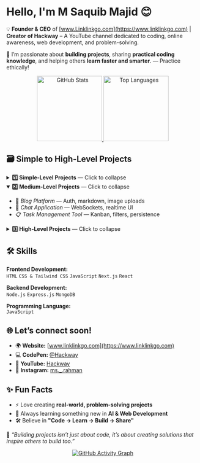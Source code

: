 # Hello, I'm **M Saquib Majid** 😊 

💡 **Founder & CEO** of [www.Linklinkgo.com](https://www.linklinkgo.com) | **Creator of Hackway** – A YouTube channel dedicated to coding, online awareness, web development, and problem-solving.  

🚀 I’m passionate about **building projects**, sharing **practical coding knowledge**, and helping others **learn faster and smarter**. — Practice ethically!

<!-- GitHub Profile Stats -->
<p align="center">
  <!-- GitHub Stats Card -->
  <a href="https://github.com/saquib-dev">
    <img 
      src="https://github-readme-stats.vercel.app/api?username=saquib-dev&show_icons=true&theme=radical&hide_border=true&count_private=true&include_all_commits=true" alt="GitHub Stats" height="170"
    />
  </a>

  <!-- Most Used Languages -->
  <a href="https://github.com/saquib-dev">
    <img 
      src="https://github-readme-stats.vercel.app/api/top-langs/?username=saquib-dev&layout=compact&theme=radical&hide_border=true&langs_count=8" alt="Top Languages" height="170"
    />
  </a>
</p>

## 🗃️ Simple to High-Level Projects

<details>
  <summary><strong>1️⃣ Simple-Level Projects</strong> — Click to collapse</summary>
<ul>
  <li>✅ <em>To-Do List App</em> — CRUD, localStorage, responsive UI</li>
  <li>🌤 <em>Weather App</em> — API consumption, error handling, PWA-ready</li>
  <li>🧮 <em>Basic Calculator</em> — Clean UI, keyboard support</li>
</ul>
</details>

<details open>
  <summary><strong>2️⃣ Medium-Level Projects</strong> — Click to collapse</summary>
<ul>
  <li>📝 <em>Blog Platform</em> — Auth, markdown, image uploads</li>
  <li>💬 <em>Chat Application</em> — WebSockets, realtime UI</li>
  <li>📋 <em>Task Management Tool</em> — Kanban, filters, persistence</li>
</ul>
</details>

<details>
  <summary><strong>3️⃣ High-Level Projects</strong> — Click to collapse</summary>
<ul>
  <li>🛒 <em>E-commerce Website</em> — Payments, inventory, search</li>
  <li>📱 <em>Social Media Platform</em> — Feeds, likes, notifications</li>
  <li>🤖 <em>AI-Powered Recommendation System</em> — ML model + infra</li>
</ul>
</details>

## 🛠 Skills

**Frontend Development:**  
`HTML` `CSS & Tailwind CSS` `JavaScript` `Next.js` `React`  

**Backend Development:**  
`Node.js` `Express.js` `MongoDB`  

**Programming Language:**  
`JavaScript`  

## 🌐 Let’s connect soon! 

- 🌍 **Website:** [www.linklinkgo.com](https://www.linklinkgo.com)  
- 💻 **CodePen:** [@Hackway](https://codepen.io/hackway)
- 🎥 **YouTube:** [Hackway](https://www.youtube.com/@hackway)  
- 📸 **Instagram:** [ms._.rahman](https://www.instagram.com/ms._.rahman/)  


## ✨ Fun Facts
- ⚡ Love creating **real-world, problem-solving projects**  
- 🎯 Always learning something new in **AI & Web Development**  
- 🛠 Believe in **"Code → Learn → Build → Share"**  

 💬 _“Building projects isn’t just about code, it’s about creating solutions that inspire others to build too.”_  
 <!-- GitHub Activity Graph -->
<p align="center">
  <a href="https://github.com/saquib-dev">
    <img 
      src="https://github-readme-activity-graph.vercel.app/graph?username=saquib-dev&theme=radical&hide_border=true&area=true" alt="GitHub Activity Graph"
    />
  </a>
</p>
